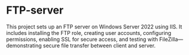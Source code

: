 # FTP-server
This project sets up an FTP server on Windows Server 2022 using IIS. It includes installing the FTP role, creating user accounts, configuring permissions, enabling SSL for secure access, and testing with FileZilla—demonstrating secure file transfer between client and server.
